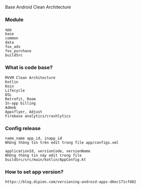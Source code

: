 Base Android Clean Architecture

### Module
    app
    base
    common
    data
    fox_ads
    fox_purchase
    buildSrc

### What is code base?
    MVVM Clean Architecture
    Kotlin
    Koin
    Lifecycle
    DSL
    Retrofit, Room
    In-app billing
    Admob
    Appsflyer, Adjust
    Firebase analytics/crashlytics

### Config release
    name_name app_id, inapp_id
    Những thông tin trên edit trong file app/configs.xml

    applicationId, versionCode, versionName
    Những thông tin này edit trong file buildSrc/src/main/kotlin/AppConfig.kt

### How to set app version?
    https://blog.dipien.com/versioning-android-apps-d6ec171cfd82